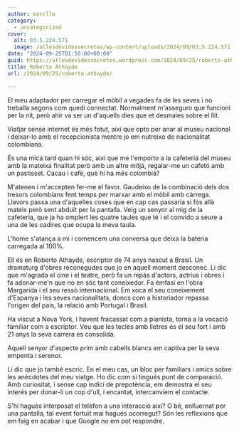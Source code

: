 ```yaml
---
author: marcllm
category:
  - uncategorized
cover:
  alt: 03.5.224.571
  image: /atlesdevidessecretes/wp-content/uploads/2024/09/03.5.224.571.jpg
date: "2024-09-25T01:58:00+00:00"
guid: https://atlesdevidessecretes.wordpress.com/2024/09/25/roberto-athayde/
title: Roberto Athayde
url: /2024/09/25/roberto-athayde/

---
```

El meu adaptador per carregar el mòbil a vegades fa de les seves i no treballa segons com quedi connectat. Normalment m'asseguro que funcioni per la nit, però ahir va ser un d'aquells dies que et desmaies sobre el llit.

Viatjar sense internet és més fotut, així que opto per anar al museu nacional i deixar-lo amb el recepcionista mentre jo em nutreixo de nacionalitat colombiana.

És una mica tard quan hi sóc, així que me l'emporto a la cafeteria del museu amb la mateixa finalitat però amb un altre mitjà, regalar-me un cafetó amb un pastisset. Cacau i cafè, què hi ha més colombià?



M'atenen i m'accepten fer-me el favor. Gaudeixo de la combinació dels dos tresors colombians fent temps per marxar amb el mòbil amb càrrega. Llavors passa una d'aquelles coses que en cap cas passaria si fós allà mateix però sent abduït per la pantalla. Veig un senyor al mig de la cafeteria, que ja ha omplert les quatre taules que té i el convido a seure a una de les cadires que ocupa la meva taula.

L'home s'atança a mi i comencem una conversa que deixa la bateria carregada al 100%.

Ell és en Roberto Athayde, escriptor de 74 anys nascut a Brasil. Un dramaturg d'obres reconegudes que jo en aquell moment desconec. Li dic que m'agrada el cine i el teatre, però fa un repàs d'actors, actrius i obres i fa adonar-me'n que no en sóc tant coneixedor. Fa èmfasi en l'obra Margarida i el seu ressò internacional. Em xoca el seu coneixement d'Espanya i les seves nacionalitats, doncs com a historiador repassa l'origen del país, la relació amb Portugal i Brasil.

Ha viscut a Nova York, i havent fracassat com a pianista, torna a la vocació familiar com a escriptor. Veu que les tecles amb lletres és el seu fort i amb 21 anys la seva carrera es consolida.

Aquell senyor d'aspecte prim amb cabells blancs em captiva per la seva empenta i serenor.



Li dic que jo també escric. En el meu cas, un bloc per familiars i amics sobre les anècdotes del meu viatge. Ho dic com si tingués punt de comparació. Amb curiositat, i sense cap indici de prepotència, em demostra el seu interés per donar-li un cop d'ull, i encantat, intercanviem el contacte.



S'hi haguès interposat el telèfon a una interacció així? O bé, enlluernat per una pantalla, tal event fortuït mai hagués ocorregut? Són les reflexions que em faig en acabar i que Google no em pot respondre.
